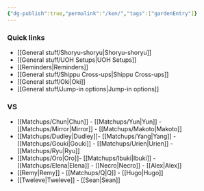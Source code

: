 ```yaml
---
{"dg-publish":true,"permalink":"/ken/","tags":["gardenEntry"]}
---
```



### Quick links
- [[General stuff/Shoryu-shoryu\|Shoryu-shoryu]]
- [[General stuff/UOH Setups\|UOH Setups]]
- [[Reminders\|Reminders]]
- [[General stuff/Shippu Cross-ups\|Shippu Cross-ups]]
- [[General stuff/Oki\|Oki]]
- [[General stuff/Jump-in options\|Jump-in options]]

### VS
- [[Matchups/Chun\|Chun]] - [[Matchups/Yun\|Yun]] - [[Matchups/Mirror\|Mirror]] - [[Matchups/Makoto\|Makoto]] 
- [[Matchups/Dudley\|Dudley]]- [[Matchups/Yang\|Yang]] - [[Matchups/Gouki\|Gouki]] - [[Matchups/Urien\|Urien]] - [[Matchups/Ryu\|Ryu]] 
- [[Matchups/Oro\|Oro]]- [[Matchups/Ibuki\|Ibuki]] - [[Matchups/Elena\|Elena]] - [[Necro\|Necro]] - [[Alex\|Alex]] 
- [[Remy\|Remy]] - [[Matchups/Q\|Q]] - [[Hugo\|Hugo]] 
- [[Tweleve\|Tweleve]] - [[Sean\|Sean]] 


